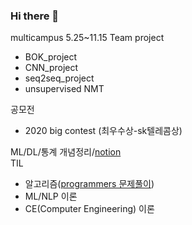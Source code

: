 ### Hi there 👋

<!--
**Changyoon-Lee/Changyoon-Lee** is a ✨ _special_ ✨ repository because its `README.md` (this file) appears on your GitHub profile.

Here are some ideas to get you started:

- 🔭 I’m currently working on ...
- 🌱 I’m currently learning ...
- 👯 I’m looking to collaborate on ...
- 🤔 I’m looking for help with ...
- 💬 Ask me about ...
- 📫 How to reach me: ...
- 😄 Pronouns: ...
- ⚡ Fun fact: ...
-->



multicampus 5.25~11.15
Team project
- BOK_project
- CNN_project
- seq2seq_project
- unsupervised NMT

공모전
- 2020 big contest (최우수상-sk텔레콤상)

ML/DL/통계 개념정리/[notion](https://bit.ly/2INOUyv)  
TIL
- 알고리즘([programmers 문제풀이](https://github.com/Changyoon-Lee/TIL/tree/master/Algorithm))
- ML/NLP 이론
- CE(Computer Engineering) 이론
